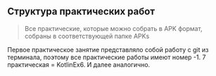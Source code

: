 ## Структура практических работ

> Все практические, которые можно собрать в APK формат, собраны в соответствующей папке APKs

Первое практическое занятие представляло собой работу с git из терминала, поэтому все практические работы имеют номер -1.
7 практическая = KotlinEx6.
И далее аналогично.
